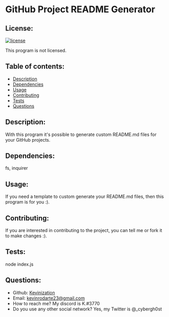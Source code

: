 # GitHub Project README Generator

  ## License:
  [![license](https://img.shields.io/badge/license-None-blue)](https://shields.io)

  This program is not licensed.

  ## Table of contents:
  - [Description](#description)
  - [Dependencies](#dependencies)
  - [Usage](#usage)
  - [Contributing](#contributing)
  - [Tests](#tests)
  - [Questions](#questions)

  ## Description:
  With this program it's possible to generate custom README.md files for your GitHub projects. 

  ## Dependencies:
  fs, inquirer

  ## Usage:
  If you need a template to custom generate your README.md files, then this program is for you :).

  ## Contributing:
  If you are interested in contributing to the project, you can tell me or fork it to make changes :).
  
  ## Tests:
  node index.js

  ## Questions:
  - Github: [Kevinization](https://github.com/Kevinization)
  - Email: kevinrodarte23@gmail.com 
  - How to reach me? My discord is K.#3770
  - Do you use any other social network? Yes, my Twitter is @_cybergh0st
  